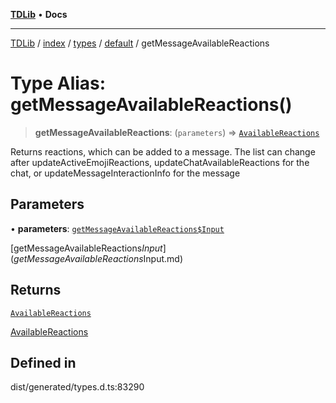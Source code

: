 [**TDLib**](../../../../../../README.md) • **Docs**

***

[TDLib](../../../../../../modules.md) / [index](../../../../../README.md) / [types](../../../README.md) / [default](../README.md) / getMessageAvailableReactions

# Type Alias: getMessageAvailableReactions()

> **getMessageAvailableReactions**: (`parameters`) => [`AvailableReactions`](AvailableReactions-1.md)

Returns reactions, which can be added to a message. The list can change after updateActiveEmojiReactions, updateChatAvailableReactions for the chat, or updateMessageInteractionInfo for the message

## Parameters

• **parameters**: [`getMessageAvailableReactions$Input`](getMessageAvailableReactions$Input.md)

[getMessageAvailableReactions$Input](getMessageAvailableReactions$Input.md)

## Returns

[`AvailableReactions`](AvailableReactions-1.md)

[AvailableReactions](AvailableReactions-1.md)

## Defined in

dist/generated/types.d.ts:83290
